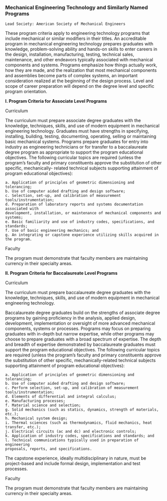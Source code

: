 

### Mechanical Engineering Technology and Similarly Named Programs

```
Lead Society: American Society of Mechanical Engineers
```
These program criteria apply to engineering technology programs that include
mechanical or similar modifiers in their titles. An accreditable program in mechanical
engineering technology prepares graduates with knowledge, problem-solving ability
and hands-on skills to enter careers in the design, installation, manufacturing, testing,
technical sales, maintenance, and other endeavors typically associated with mechanical
components and systems. Programs emphasize how things actually work, how they are
made, and the realization that most mechanical components and assemblies become
parts of complex systems, an important consideration realized at the beginning of the
design process. Level and scope of career preparation will depend on the degree level
and specific program orientation.

**I. Program Criteria for Associate Level Programs**

Curriculum

The curriculum must prepare associate degree graduates with the knowledge,
techniques, skills, and use of modern equipment in mechanical engineering technology.
Graduates must have strengths in specifying, installing, building, testing, documenting,
operating, selling or maintaining basic mechanical systems. Programs prepare
graduates for entry into industry as engineering technicians or for transfer to a
baccalaureate degree program as appropriate to support the program educational
objectives. The following curricular topics are required (unless the program’s faculty
and primary constituents approve the substitution of other specific, mechanically-
related technical subjects supporting attainment of program educational objectives):

```
a. Application of principles of geometric dimensioning and tolerancing;
b. Use of computer aided drafting and design software;
c. Selection, set-up, and calibration of measurement tools/instrumentation;
d. Preparation of laboratory reports and systems documentation associated with
development, installation, or maintenance of mechanical components and
systems;
e. Basic familiarity and use of industry codes, specifications, and standards;
f. Use of basic engineering mechanics; and
g. An integrating or capstone experience utilizing skills acquired in the program.
```
Faculty

The program must demonstrate that faculty members are maintaining currency in their
specialty areas.

**II. Program Criteria for Baccalaureate Level Programs**

Curriculum

The curriculum must prepare baccalaureate degree graduates with the knowledge,
techniques, skills, and use of modern equipment in mechanical engineering technology.


Baccalaureate degree graduates build on the strengths of associate degree programs by
gaining proficiency in the analysis, applied design, development, implementation or
oversight of more advanced mechanical components, systems or processes. Programs
may focus on preparing graduates with in-depth but narrow expertise, while other
programs may choose to prepare graduates with a broad spectrum of expertise. The
depth and breadth of expertise demonstrated by baccalaureate graduates must support
the program educational objectives. The following curricular topics are required (unless
the program’s faculty and primary constituents approve the substitution of other
specific, mechanically-related technical subjects supporting attainment of program
educational objectives):

```
a. Application of principles of geometric dimensioning and tolerancing;
b. Use of computer aided drafting and design software;
c. Perform selection, set-up, and calibration of measurement tools/instrumentation;
d. Elements of differential and integral calculus;
e. Manufacturing processes;
f. Material science and selection;
g. Solid mechanics (such as statics, dynamics, strength of materials, etc.);
h. Mechanical system design;
i. Thermal sciences (such as thermodynamics, fluid mechanics, heat transfer, etc.);
j. Electrical circuits (ac and dc) and electronic controls;
k. Application of industry codes, specifications and standards; and
l. Technical communications typically used in preparation of engineering
proposals, reports, and specifications.
```
The capstone experience, ideally multidisciplinary in nature, must be project-based and
include formal design, implementation and test processes.

Faculty

The program must demonstrate that faculty members are maintaining currency in their
specialty areas.